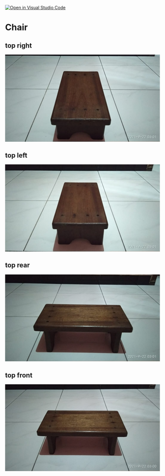 [![Open in Visual Studio Code](https://classroom.github.com/assets/open-in-vscode-f059dc9a6f8d3a56e377f745f24479a46679e63a5d9fe6f495e02850cd0d8118.svg)](https://classroom.github.com/online_ide?assignment_repo_id=5700419&assignment_repo_type=AssignmentRepo)
# Chair
## top right
![top-right](top-right.jpeg)
## top left
![top-left](top-left.jpeg)
## top rear
![top-rear](top-rear.jpeg)
## top front
![top-front](top-front.jpeg)